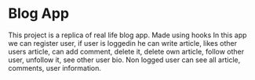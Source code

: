 # Blog App

This project is a replica of real life blog app. Made using hooks
In this app we can register user,
if user is loggedin he can write article, likes other users article, can add comment, delete it, delete own article, follow other user, unfollow it, see other user bio.
Non logged user can see all article, comments, user information.
